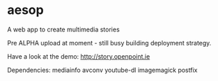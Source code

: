 aesop
=====

A web app to create multimedia stories

Pre ALPHA upload at moment - still busy building deployment strategy.

Have a look at the demo: http://story.openpoint.ie

Dependencies:
mediainfo avconv youtube-dl imagemagick postfix
